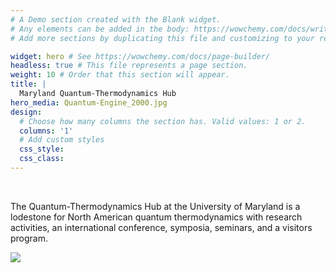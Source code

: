 ```yaml
---
# A Demo section created with the Blank widget.
# Any elements can be added in the body: https://wowchemy.com/docs/writing-markdown-latex/
# Add more sections by duplicating this file and customizing to your requirements.

widget: hero # See https://wowchemy.com/docs/page-builder/
headless: true # This file represents a page section.
weight: 10 # Order that this section will appear.
title: |
  Maryland Quantum-Thermodynamics Hub
hero_media: Quantum-Engine_2000.jpg
design:
  # Choose how many columns the section has. Valid values: 1 or 2.
  columns: '1'
  # Add custom styles
  css_style:
  css_class:
---
```


<br>

The Quantum-Thermodynamics Hub at the University of Maryland is a lodestone for North American quantum thermodynamics with research activities, an international conference, symposia, seminars, and a visitors program.


![](JTF-Logo-Modified.png)
